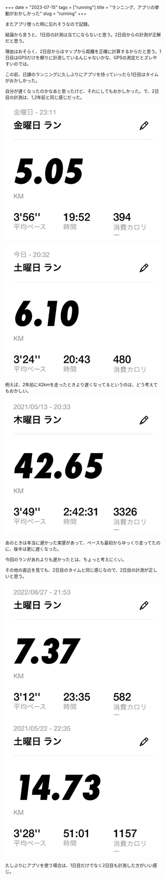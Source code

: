 +++
date = "2023-07-15"
tags = ["running"]
title = "ランニング、アプリの挙動がおかしかった"
slug = "running"
+++

またアプリ使った時に忘れそうなので記録。

結論から言うと、1日目の計測は当てにならないと思う。2日目からの計測が正解だと思う。

理由はおそらく、2日目からはマップから距離を正確に計算するからだと思う。1日目はGPSだけを頼りに計測しているんじゃないかな、GPSの測定だとズレやすいのでは。

この前、日課のランニングに久しぶりにアプリを持っていったら1日目はタイムがおかしかった。

自分が遅くなったのかなあと思ったけど、それにしてもおかしかった。で、2日目の計測は、1,2年前と同じ感じだった。

![](https://raw.githubusercontent.com/syui/img/master/other/nike_running_20230715_0002.jpg)

![](https://raw.githubusercontent.com/syui/img/master/other/nike_running_20230715_0001.jpg)

例えば、2年前に42kmを走ったときより遅くなってるというのは、どう考えてもおかしい。

![](https://raw.githubusercontent.com/syui/img/master/other/nike_running_20230715_0005.jpg)

あのときは本当に遅かった実感があって、ペースも最初からゆっくり走ってたのに、後半は更に遅くなった。

今回のランがあれよりも遅かったとは、ちょっと考えにくい。

その他の直近を見ても、2日目のタイムと同じ感じなので、2日目の計測が正しいと思う。

![](https://raw.githubusercontent.com/syui/img/master/other/nike_running_20230715_0003.jpg)
![](https://raw.githubusercontent.com/syui/img/master/other/nike_running_20230715_0004.jpg)

久しぶりにアプリを使う場合は、1日目だけでなく2日目も計測した方がいい感じ。
